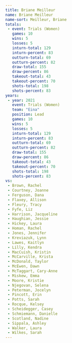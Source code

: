 ```yaml
---
title: Briane Meilleur
name: Briane Meilleur
name-sort: Meilleur, Briane
totals:
 - event: Trials (Women)
   games: 10
   wins: 5
   losses: 5
   inturn-total: 129
   inturn-percent: 83
   outturn-total: 69
   outturn-percent: 82
   draw-total: 155
   draw-percent: 86
   takeout-total: 43
   takeout-percent: 70
   shots-total: 198
   shots-percent: 83
years:
 - year: 2021
   event: Trials (Women)
   team: "Eina"
   position: Lead
   games: 10
   wins: 5
   losses: 5
   inturn-total: 129
   inturn-percent: 83
   outturn-total: 69
   outturn-percent: 82
   draw-total: 155
   draw-percent: 86
   takeout-total: 43
   takeout-percent: 70
   shots-total: 198
   shots-percent: 83
vs:
 - Brown, Rachel
 - Courtney, Joanne
 - Ferguson, Dana
 - Flaxey, Allison
 - Fleury, Tracy
 - Fyfe, Liz
 - Harrison, Jacqueline
 - Haughian, Jessie
 - Hickey, Laura
 - Homan, Rachel
 - Jones, Jennifer
 - Kreviazuk, Lynn
 - Lawes, Kaitlyn
 - Lilly, Kendra
 - MacCuish, Kristin
 - McCarville, Krista
 - McDonald, Taylor
 - McEwen, Dawn
 - McTaggart, Cary-Anne
 - Miskew, Emma
 - Moore, Kristie
 - Njegovan, Selena
 - Peterman, Jocelyn
 - Pincott, Erin
 - Potts, Sarah
 - Rocque, Kelsey
 - Scheidegger, Casey
 - Schmiemann, Danielle
 - Scotland, Nadine
 - Sippala, Ashley
 - Walker, Laura
 - Wilkes, Sarah
---
```

